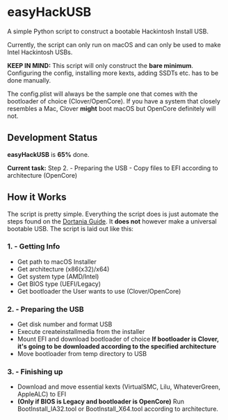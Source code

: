 # easyHackUSB
A simple Python script to construct a bootable Hackintosh Install USB.

Currently, the script can only run on macOS and can only be used to make Intel Hackintosh USBs.

**KEEP IN MIND:** This script will only construct the **bare minimum**. Configuring the config, installing more kexts, adding SSDTs etc. has to be done manually.

The config.plist will always be the sample one that comes with the bootloader of choice (Clover/OpenCore).
If you have a system that closely resembles a Mac, Clover **might** boot macOS but OpenCore definitely will not.
## Development Status
**easyHackUSB** is **65%** done.

**Current task:** Step 2. - Preparing the USB - Copy files to EFI according to architecture (OpenCore)

## How it Works
The script is pretty simple.
Everything the script does is just automate the steps found on the [Dortania Guide](https://dortania.gitbook.io).
It **does not** however make a universal bootable USB.
The script is laid out like this:
### 1. - Getting Info
* Get path to macOS Installer
* Get architecture (x86(x32)/x64)
* Get system type (AMD/Intel)
* Get BIOS type (UEFI/Legacy)
* Get bootloader the User wants to use (Clover/OpenCore)
### 2. - Preparing the USB
* Get disk number and format USB
* Execute createinstallmedia from the installer
* Mount EFI and download bootloader of choice **If bootloader is Clover, it's going to be downloaded according to the specified architecture**
* Move bootloader from temp directory to USB
### 3. - Finishing up
* Download and move essential kexts (VirtualSMC, Lilu, WhateverGreen, AppleALC) to EFI
* **(Only if BIOS is Legacy and bootloader is OpenCore)** Run BootInstall_IA32.tool or BootInstall_X64.tool according to architecture.
